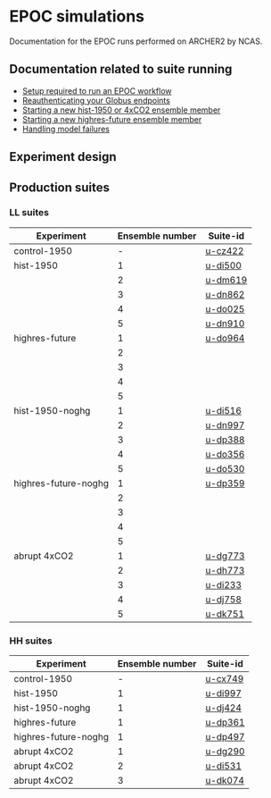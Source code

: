 # EPOC simulations

Documentation for the EPOC runs performed on ARCHER2 by NCAS. 

## Documentation related to suite running 

* [Setup required to run an EPOC workflow](setup)
* [Reauthenticating your Globus endpoints](reauthenticating_globus)
* [Starting a new hist-1950 or 4xCO2 ensemble member](ensemble_member)
* [Starting a new highres-future ensemble member](highres_future_member)
* [Handling model failures](model_failures)

## Experiment design 

## Production suites

### LL suites 

| Experiment | Ensemble number | Suite-id |
| --- | --- | --- |
| control-1950 | - | [u-cz422](suites/cz422) | 
| hist-1950 | 1 | [u-di500](suites/di500) |
|  | 2 | [u-dm619](suites/dm619) |
|  | 3 | [u-dn862](suites/dn862) |
|  | 4 | [u-do025](suites/do025) |
|  | 5 | [u-dn910](suites/dn910) |
| highres-future | 1 | [u-do964](suites/do964) |
|  | 2 | []() | 
|  | 3 | []() | 
|  | 4 | []() | 
|  | 5 | []() | 
| hist-1950-noghg | 1 | [u-di516](suites/di516) |
|  | 2 | [u-dn997](suites/dn997) |
|  | 3 | [u-dp388](suites/dp388) |
|  | 4 | [u-do356](suites/do356) |
|  | 5 | [u-do530](suites/do530) |
| highres-future-noghg | 1 | [u-dp359](suites/dp359) |
|  | 2 | []() | 
|  | 3 | []() | 
|  | 4 | []() | 
|  | 5 | []() | 
| abrupt 4xCO2 | 1 | [u-dg773](suites/dg773) |
|  | 2 | [u-dh773](suites/dh773) |
|  | 3 | [u-di233](suites/di233) |
|  | 4 | [u-dj758](suites/dj758) |
|  | 5 | [u-dk751](suites/dk751) |


### HH suites

| Experiment | Ensemble number | Suite-id |
| --- | --- | --- |
| control-1950 | - | [u-cx749](suites/cx749) | 
| hist-1950 | 1 | [u-di997](suites/di997) |
| hist-1950-noghg | 1 | [u-dj424](suites/dj424) |
| highres-future | 1 | [u-dp361](suites/dp361) | 
| highres-future-noghg | 1 | [u-dp497](suites/dp497) | 
| abrupt 4xCO2 | 1 | [u-dg290](suites/dg290) |
| abrupt 4xCO2 | 2 | [u-di531](suites/di531) |
| abrupt 4xCO2 | 3 | [u-dk074](suites/dk074) |
